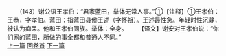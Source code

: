 　　（143）谢公语王孝伯：“君家蓝田，举体无常人事。”①【注释】①王孝伯：王恭，字孝伯。蓝田：指蓝田县侯王述（字怀祖）。王述最性急。年轻时性沉静，被认为痴呆。他和王孝伯同族。举体：全身。
　　【译文】谢安对王孝伯说：“你们家的蓝田，所做的事全都和普通人不同。”
<br>[上一篇](08_142) [回卷首](08_000) [下一篇](08_144)
